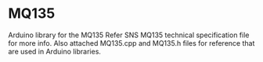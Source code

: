 MQ135
=====

Arduino library for the MQ135
Refer SNS MQ135 technical specification file for more info.
Also attached MQ135.cpp and MQ135.h files for reference that are used in Arduino libraries.
